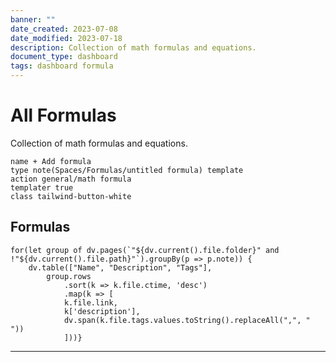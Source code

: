 ```yaml
---
banner: ""
date_created: 2023-07-08
date_modified: 2023-07-18
description: Collection of math formulas and equations.
document_type: dashboard
tags: dashboard formula
---
```

# All Formulas
Collection of math formulas and equations.

```button
name + Add formula
type note(Spaces/Formulas/untitled formula) template
action general/math formula
templater true
class tailwind-button-white
```


## Formulas
```dataviewjs
for(let group of dv.pages(`"${dv.current().file.folder}" and !"${dv.current().file.path}"`).groupBy(p => p.note)) {
	dv.table(["Name", "Description", "Tags"], 
		group.rows 
			.sort(k => k.file.ctime, 'desc')
			.map(k => [
			k.file.link, 
			k['description'],
			dv.span(k.file.tags.values.toString().replaceAll(",", " "))
			]))}
```


---
